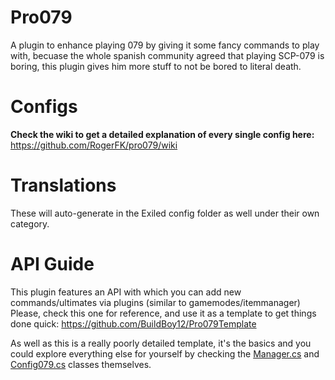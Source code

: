 # Pro079
A plugin to enhance playing 079 by giving it some fancy commands to play with, becuase the whole spanish community agreed that playing SCP-079 is boring, this plugin gives him more stuff to not be bored to literal death.

# Configs

**Check the wiki to get a detailed explanation of every single config here:** https://github.com/RogerFK/pro079/wiki

# Translations
These will auto-generate in the Exiled config folder as well under their own category.

# API Guide

This plugin features an API with which you can add new commands/ultimates via plugins (similar to gamemodes/itemmanager)
Please, check this one for reference, and use it as a template to get things done quick: https://github.com/BuildBoy12/Pro079Template

As well as this is a really poorly detailed template, it's the basics and you could explore everything else for yourself by checking the [Manager.cs](https://github.com/BuildBoy12/pro079/blob/master/pro079/Manager.cs) and [Config079.cs](https://github.com/BuildBoy12/pro079/blob/master/pro079/Config079.cs) classes themselves.
